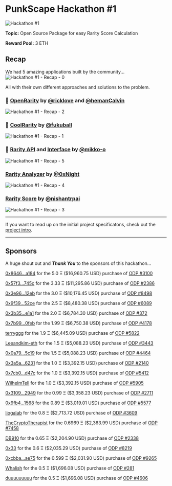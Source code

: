 # PunkScape Hackathon #1

![Hackathon #1](https://user-images.githubusercontent.com/2725836/132677018-ed879bec-2169-462e-a03a-e99b72a7b37a.png)

**Topic:** Open Source Package for easy Rarity Score Calculation

**Reward Pool:** 3 ETH

## Recap

We had 5 amazing applications built by the community...
![Hackathon #1 - Recap - 0](https://user-images.githubusercontent.com/2725836/135978809-65872e57-33a6-4525-acc0-acd7ef0a01ba.png)

All with their own different approaches and solutions to the problem.

### 🥇 [OpenRarity](https://github.com/cryptoDevAmigos/rarity-analyzer) by [@ricklove](https://github.com/ricklove) and [@hemanCalvin](https://github.com/hemanCalvin)
![Hackathon #1 - Recap - 2](https://user-images.githubusercontent.com/2725836/135979223-dbc4c3b9-b3a8-4b28-b627-72cb4b7c4bc6.png)

### 🥈 [CoolRarity](https://github.com/fukuball/rarity-analyser) by [@fukuball](https://github.com/fukuball)
![Hackathon #1 - Recap - 1](https://user-images.githubusercontent.com/2725836/135979219-54c6f30f-bd5f-415d-b856-5868c92116cc.png)

### 🥉 [Rarity API](https://github.com/mikko-o/rarity-analyser) and [Interface](https://github.com/mikko-o/rarity-interface) by [@mikko-o](https://github.com/mikko-o)
![Hackathon #1 - Recap - 5](https://user-images.githubusercontent.com/2725836/135979231-5e708fb7-ebe3-4ac8-91fa-1291b831290e.png)

### [Rarity Analyzer](https://github.com/middlerange/rarity-analyzer) by [@0xNight](https://github.com/middlerange)
![Hackathon #1 - Recap - 4](https://user-images.githubusercontent.com/2725836/135979230-1a774035-cd43-4f55-9183-d07dbc7f6b02.png)

### [Rarity Score](https://github.com/nishantrpai/rarity-score) by [@nishantrpai](https://github.com/nishantrpai)
![Hackathon #1 - Recap - 3](https://user-images.githubusercontent.com/2725836/135979227-7a6a140f-4b0b-4849-939b-6722cef0ba4c.png)

---

If you want to read up on the initial project specificatons, check out the [project intro](PROJECT_INTRO.md).

---

## Sponsors

A huge shout out and ***Thank You*** to the sponsors of this hackathon...

[0x8646...a184](https://opensea.io/0x86462c40c07981f0900e0ad3df5d757a9dc4a184) for the 5.0 Ξ ($16,960.75 USD) purchase of [ODP #3100](https://punkscape.xyz/onedaypunks/3100)

[0x57f3...745c](https://opensea.io/0x57f350127d0625d472da8c3a938a45920cfb745c) for the 3.33 Ξ ($11,295.86 USD) purchase of [ODP #2386](https://punkscape.xyz/onedaypunks/2386)

[0x3e96...12eb](https://opensea.io/0x3e960bbbd921e040b0c90a31746d95c9b5dd12eb) for the 3.0 Ξ ($10,176.45 USD) purchase of [ODP #8498](https://punkscape.xyz/onedaypunks/8498)

[0x9f39...52ce](https://opensea.io/0x9f39ed4e6d38dc7e599fd4d8f643a5810c7b52ce) for the 2.5 Ξ ($8,480.38 USD) purchase of [ODP #6089](https://punkscape.xyz/onedaypunks/6089)

[0x3b35...e1a1](https://opensea.io/0x3b35524aedf141f3bce124a12fd928f80609e1a1) for the 2.0 Ξ ($6,784.30 USD) purchase of [ODP #372](https://punkscape.xyz/onedaypunks/372)

[0x7b99...0feb](https://opensea.io/0x7b9997220d33d143bdc131acad832c7ee00b0feb) for the 1.99 Ξ ($6,750.38 USD) purchase of [ODP #4178](https://punkscape.xyz/onedaypunks/4178)

[terryggg](https://opensea.io/0x67825c200346614b433fbdb2f2e8fd2a93c515e7) for the 1.9 Ξ ($6,445.09 USD) purchase of [ODP #5822](https://punkscape.xyz/onedaypunks/5822)

[Leeandkim-eth](https://opensea.io/0x60724dfa39e8ccb9d005915b079ebdd2cc5578a0) for the 1.5 Ξ ($5,088.23 USD) purchase of [ODP #3443](https://punkscape.xyz/onedaypunks/3443)

[0x0a79...5c19](https://opensea.io/0x0a79ffd132fa5720ec7123a2bd46bf6372475c19) for the 1.5 Ξ ($5,088.23 USD) purchase of [ODP #4464](https://punkscape.xyz/onedaypunks/4464)

[0x3a5a...6231](https://opensea.io/0x3a5a8c837d74f16fa75c01087310d03125e66231) for the 1.0 Ξ ($3,392.15 USD) purchase of [ODP #2140](https://punkscape.xyz/onedaypunks/2140)

[0x7cb0...d47c](https://opensea.io/0x7cb05e2a8bd3beac988c9b8f6470eb054e08d47c) for the 1.0 Ξ ($3,392.15 USD) purchase of [ODP #5412](https://punkscape.xyz/onedaypunks/5412)

[WilhelmTell](https://opensea.io/0x4e248177e428b97b1462a2056a8000c58c4dae05) for the 1.0 Ξ ($3,392.15 USD) purchase of [ODP #5905](https://punkscape.xyz/onedaypunks/5905)

[0x3109...2949](https://opensea.io/0x3109d2ddc44823b8951df2f8c161d2d905332949) for the 0.99 Ξ ($3,358.23 USD) purchase of [ODP #2711](https://punkscape.xyz/onedaypunks/2711)

[0x9fb4...1568](https://opensea.io/0x9fb4bcc1d6e58b882e7397ae5b047eac68461568) for the 0.89 Ξ ($3,019.01 USD) purchase of [ODP #5577](https://punkscape.xyz/onedaypunks/5577)

[liogalab](https://opensea.io/0x3046312882115fc1a7d52150cbac93befb0b0cea) for the 0.8 Ξ ($2,713.72 USD) purchase of [ODP #3609](https://punkscape.xyz/onedaypunks/3609)

[TheCryptoTherapist](https://opensea.io/0x5ae92b69725fab29524ee91ff5127a7159bf9d95) for the 0.6969 Ξ ($2,363.99 USD) purchase of [ODP #7458](https://punkscape.xyz/onedaypunks/7458)

[DB910](https://opensea.io/0x8501fc1d5444f6be4f3e0215a1b3ad8752701054) for the 0.65 Ξ ($2,204.90 USD) purchase of [ODP #2338](https://punkscape.xyz/onedaypunks/2338)

[0x33](https://opensea.io/0x331347f2c476df95bb9a2668764cbb1a9a0a5d93) for the 0.6 Ξ ($2,035.29 USD) purchase of [ODP #8219](https://punkscap.xyz/onedaypunks/8219")

[0xcbba...ae75](https://opensea.io/0xcbbac906a26dc3830883d9b573c7d1245968ae75) for the 0.599 Ξ ($2,031.90 USD) purchase of [ODP #9265](hhttps://punkscape.xyz/onedaypunks/0x5537d90a4a2dc9d9b37bab49b490cf67d4c54e91/9265)

[Whalish](https://opensea.io/0x7b8860d7915cfe904a3774cec5259e8741409e51) for the 0.5 Ξ ($1,696.08 USD) purchase of [ODP #281](hhttps://punkscape.xyz/onedaypunks/0x5537d90a4a2dc9d9b37bab49b490cf67d4c54e91/281)

[duuuuuuuuu](https://opensea.io/0x898275de7a7673789f101b2ace5d65c35d1ae20a) for the 0.5 Ξ ($1,696.08 USD) purchase of [ODP #4606](hhttps://punkscape.xyz/onedaypunks/0x5537d90a4a2dc9d9b37bab49b490cf67d4c54e91/4606)
